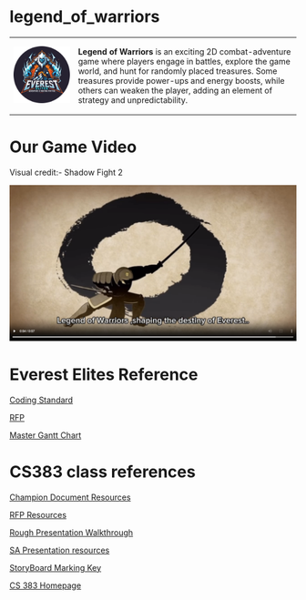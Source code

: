 # legend_of_warriors

<table>
  <tr>
    <td><img src="./docs_folder/team_lead05/logos/Logo.png" alt="Legend of Warriors Logo" width="700"></td>
    <td>
      <p>
        <strong>Legend of Warriors</strong> is an exciting 2D combat-adventure game where players 
        engage in battles, explore the game world, and hunt for randomly placed treasures. 
        Some treasures provide power-ups and energy boosts, while others can weaken the player, 
        adding an element of strategy and unpredictability.
      </p>
    </td>
  </tr>
</table>

# Our Game Video
Visual credit:- Shadow Fight 2

<div align="center">
  <a href="docs_folder/CS383_game_video.mp4">
    <img src="docs_folder/game_video_thumbnail.png" alt="Watch the Video" width="600">
  </a>
</div>


# Everest Elites Reference
[Coding Standard](https://leotgo.github.io/unity-coding-standards/#code-formatting)

[RFP](/docs_folder/Final_RFP_EverestElites.pdf)

[Master Gantt Chart](https://vandalsuidaho-my.sharepoint.com/:x:/g/personal/silw8620_vandals_uidaho_edu/Ebulw72xfrlIqKYk6j9vrmEBbdtVfm9tlNtpQz4Sr3_jxA?e=gZ05st)



# CS383 class references
[Champion Document Resources](https://webpages.uidaho.edu/drbc/cs383/assignments/Champion.html)

[RFP Resources](https://webpages.uidaho.edu/drbc/cs383/assignments/RFP.html)

[Rough Presentation Walkthrough](https://webpages.uidaho.edu/drbc/cs383/assignments/04b_PresentationStoreyboard.pdf)

[SA Presentation resources](https://webpages.uidaho.edu/drbc/cs383/assignments/04b_PresentationMarkingKey.pdf)

[StoryBoard Marking Key](https://webpages.uidaho.edu/drbc/cs383/assignments/04b_StoryboardMarkingKey.pdf)

[CS 383 Homepage](https://webpages.uidaho.edu/drbc/cs383/index.html)
